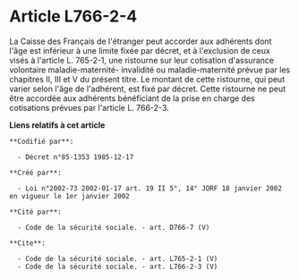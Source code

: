 # Article L766-2-4

La Caisse des Français de l'étranger peut accorder aux adhérents dont l'âge est inférieur à une limite fixée par décret, et à
l'exclusion de ceux visés à l'article L. 765-2-1, une ristourne sur leur cotisation d'assurance volontaire maladie-maternité-
invalidité ou maladie-maternité prévue par les chapitres II, III et V du présent titre. Le montant de cette ristourne, qui
peut varier selon l'âge de l'adhérent, est fixé par décret. Cette ristourne ne peut être accordée aux adhérents bénéficiant
de la prise en charge des cotisations prévues par l'article L. 766-2-3.

**Liens relatifs à cet article**

	**Codifié par**:

	  - Décret n°85-1353 1985-12-17

	**Créé par**:

	  - Loi n°2002-73 2002-01-17 art. 19 II 5°, 14° JORF 18 janvier 2002 en vigueur le 1er janvier 2002

	**Cité par**:

	  - Code de la sécurité sociale. - art. D766-7 (V)

	**Cite**:

	  - Code de la sécurité sociale. - art. L765-2-1 (V)
	  - Code de la sécurité sociale. - art. L766-2-3 (V)
